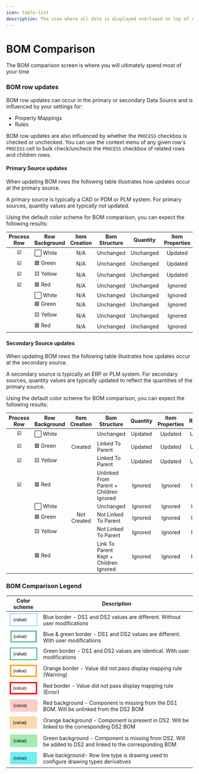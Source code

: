```yaml
---
icon: table-list
description: The view where all data is displayed overlayed on top of one another on screen
---
```


# BOM Comparison

The BOM comparison screen is where you will ultimately spend most of your time

### BOM row updates

BOM row updates can occur in the primary or secondary Data Source and is influenced by your settings for:

* Property Mappings
* Rules

BOM row updates are also influenced by whether the `PROCESS` checkbox is checked or unchecked. You can use the context menu of any given row's `PROCESS` cell to bulk check/uncheck the `PROCESS` checkbox of related rows and children rows.

#### Primary Source updates

When updating BOM rows the following table illustrates how updates occur at the primary source.

A primary source is typically a CAD or PDM or PLM system. For primary sources, quantity values are typically not updated.

Using the default color scheme for BOM comparison, you can expect the following results:

<table data-full-width="false"><thead><tr><th align="center">Process Row</th><th>Row Background</th><th align="center">Item Creation</th><th>Bom Structure</th><th align="center">Quantity</th><th align="center">Item Properties</th><th align="center">Routings</th><th align="center">Derivatives</th></tr></thead><tbody><tr><td align="center">☑️</td><td>⬜ White</td><td align="center">N/A</td><td>Unchanged</td><td align="center">Unchanged</td><td align="center">Updated</td><td align="center">N/A</td><td align="center">N/A</td></tr><tr><td align="center">☑️</td><td>🟩 Green</td><td align="center">N/A</td><td>Unchanged</td><td align="center">Unchanged</td><td align="center">Updated</td><td align="center">N/A</td><td align="center">N/A</td></tr><tr><td align="center">☑️</td><td>🟨 Yellow</td><td align="center">N/A</td><td>Unchanged</td><td align="center">Unchanged</td><td align="center">Updated</td><td align="center">N/A</td><td align="center">N/A</td></tr><tr><td align="center">☑️</td><td>🟥 Red</td><td align="center">N/A</td><td>Unchanged</td><td align="center">Unchanged</td><td align="center">Ignored</td><td align="center">N/A</td><td align="center">N/A</td></tr><tr><td align="center"></td><td>⬜ White</td><td align="center">N/A</td><td>Unchanged</td><td align="center">Unchanged</td><td align="center">Ignored</td><td align="center">N/A</td><td align="center">N/A</td></tr><tr><td align="center"></td><td>🟩 Green</td><td align="center">N/A</td><td>Unchanged</td><td align="center">Unchanged</td><td align="center">Ignored</td><td align="center">N/A</td><td align="center">N/A</td></tr><tr><td align="center"></td><td>🟨 Yellow</td><td align="center">N/A</td><td>Unchanged</td><td align="center">Unchanged</td><td align="center">Ignored</td><td align="center">N/A</td><td align="center">N/A</td></tr><tr><td align="center"></td><td>🟥 Red</td><td align="center">N/A</td><td>Unchanged</td><td align="center">Unchanged</td><td align="center">Ignored</td><td align="center">N/A</td><td align="center">N/A</td></tr></tbody></table>

#### Secondary Source updates

When updating BOM rows the following table illustrates how updates occur at the secondary source.

A secondary source is typically an ERP or PLM system. For secondary sources, quantity values are typically updated to reflect the quantities of the primary source.

Using the default color scheme for BOM comparison, you can expect the following results:

<table data-full-width="false"><thead><tr><th width="162" align="center">Process Row</th><th>Row Background</th><th align="center">Item Creation</th><th>Bom Structure</th><th align="center">Quantity</th><th align="center">Item Properties</th><th align="center">Routings</th><th align="center">Derivatives</th></tr></thead><tbody><tr><td align="center">☑️</td><td>⬜ White</td><td align="center"></td><td>Unchanged</td><td align="center">Updated</td><td align="center">Updated</td><td align="center">Updated</td><td align="center">Processed</td></tr><tr><td align="center">☑️</td><td>🟩 Green</td><td align="center">Created</td><td>Linked To Parent</td><td align="center">Updated</td><td align="center">Updated</td><td align="center">Updated</td><td align="center">Processed</td></tr><tr><td align="center">☑️</td><td>🟨 Yellow</td><td align="center"></td><td>Linked To Parent</td><td align="center">Updated</td><td align="center">Updated</td><td align="center">Updated</td><td align="center">Processed</td></tr><tr><td align="center">☑️</td><td>🟥 Red</td><td align="center"></td><td>Unlinked From Parent + Children Ignored</td><td align="center">Ignored</td><td align="center">Ignored</td><td align="center">Ignored</td><td align="center">Ignored</td></tr><tr><td align="center"></td><td>⬜ White</td><td align="center"></td><td>Unchanged</td><td align="center">Ignored</td><td align="center">Ignored</td><td align="center">Ignored</td><td align="center">Ignored</td></tr><tr><td align="center"></td><td>🟩 Green</td><td align="center">Not Created</td><td>Not Linked To Parent</td><td align="center">Ignored</td><td align="center">Ignored</td><td align="center">Ignored</td><td align="center">Ignored</td></tr><tr><td align="center"></td><td>🟨 Yellow</td><td align="center"></td><td>Not Linked To Parent</td><td align="center">Ignored</td><td align="center">Ignored</td><td align="center">Ignored</td><td align="center">Ignored</td></tr><tr><td align="center"></td><td>🟥 Red</td><td align="center"></td><td>Link To Parent Kept + Children Ignored</td><td align="center">Ignored</td><td align="center">Ignored</td><td align="center">Ignored</td><td align="center">Ignored</td></tr></tbody></table>

### BOM Comparison Legend

<table data-full-width="false"><thead><tr><th>Color scheme</th><th>Description</th></tr></thead><tbody><tr><td><img src="../.gitbook/assets/image (20).png" alt="" data-size="original"></td><td>Blue border - DS1 and DS2 values are different. Without user modifications</td></tr><tr><td><img src="../.gitbook/assets/image (11).png" alt="" data-size="original"></td><td>Blue &#x26; green border - DS1 and DS2 values are different. With user modifications</td></tr><tr><td><img src="../.gitbook/assets/image (13).png" alt="" data-size="original"></td><td>Green border - DS1 and DS2 values are identical. With user modifications</td></tr><tr><td><img src="../.gitbook/assets/image (14).png" alt="" data-size="original"></td><td>Orange border - Value did not pass display mapping rule (Warning)</td></tr><tr><td><img src="../.gitbook/assets/image (15).png" alt="" data-size="original"></td><td>Red border - Value did not pass display mapping rule (Error)</td></tr><tr><td><img src="../.gitbook/assets/image (16).png" alt="" data-size="original"></td><td>Red background - Component is missing from the DS1 BOM. Will be unlinked from the DS2 BOM</td></tr><tr><td><img src="../.gitbook/assets/image (17).png" alt="" data-size="original"></td><td>Orange background - Component is present in DS2. Will be linked to the corresponding DS2 BOM</td></tr><tr><td><img src="../.gitbook/assets/image (18).png" alt="" data-size="original"></td><td>Green background - Component is missing from DS2. Will be added to DS2 and linked to the corresponding BOM</td></tr><tr><td><img src="../.gitbook/assets/image (19).png" alt="" data-size="original"></td><td>Blue background- Row line type is drawing used to configure drawing types derivatives</td></tr></tbody></table>

